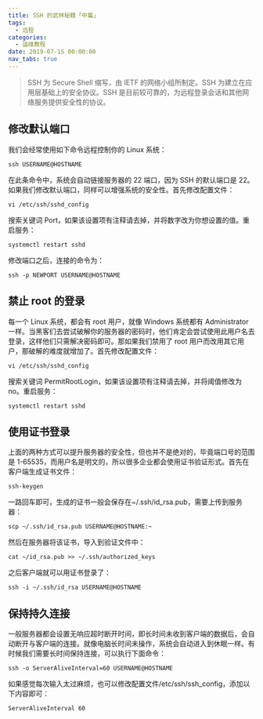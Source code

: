 ```yaml
---
title: SSH 的武林秘籍「中篇」
tags:
  - 远程
categories:
  - 运维教程
date: 2019-07-15 00:00:00
nav_tabs: true
---
```


> SSH 为 Secure Shell 缩写，由 IETF 的网络小组所制定。SSH 为建立在应用层基础上的安全协议。SSH 是目前较可靠的，为远程登录会话和其他网络服务提供安全性的协议。

<!-- more -->

## 修改默认端口

我们会经常使用如下命令远程控制你的 Linux 系统：

```
ssh USERNAME@HOSTNAME
```

在此条命令中，系统会自动链接服务器的 22 端口，因为 SSH 的默认端口是 22。如果我们修改默认端口，同样可以增强系统的安全性。首先修改配置文件：

```
vi /etc/ssh/sshd_config
```

搜索关键词 Port，如果该设置项有注释请去掉，并将数字改为你想设置的值。重启服务：

```
systemctl restart sshd
```

修改端口之后，连接的命令为：

```
ssh -p NEWPORT USERNAME@HOSTNAME
```

## 禁止 root 的登录

每一个 Linux 系统，都会有 root 用户，就像 Windows 系统都有 Administrator 一样。当黑客们去尝试破解你的服务器的密码时，他们肯定会尝试使用此用户名去登录，这样他们只需解决密码即可。那如果我们禁用了 root 用户而改用其它用户，那破解的难度就增加了。首先修改配置文件：

```
vi /etc/ssh/sshd_config
```

搜索关键词 PermitRootLogin，如果该设置项有注释请去掉，并将阈值修改为 no。重启服务：

```
systemctl restart sshd
```

## 使用证书登录

上面的两种方式可以提升服务器的安全性，但也并不是绝对的，毕竟端口号的范围是 1-65535，而用户名是明文的，所以很多企业都会使用证书验证形式。首先在客户端生成证书文件：

```
ssh-keygen
```

一路回车即可，生成的证书一般会保存在~/.ssh/id_rsa.pub，需要上传到服务器：

```
scp ~/.ssh/id_rsa.pub USERNAME@HOSTNAME:~
```
然后在服务器将该证书，导入到验证文件中：

```
cat ~/id_rsa.pub >> ~/.ssh/authorized_keys
```

之后客户端就可以用证书登录了：

```
ssh -i ~/.ssh/id_rsa USERNAME@HOSTNAME
```

## 保持持久连接

一般服务器都会设置无响应超时断开时间，即长时间未收到客户端的数据后，会自动断开与客户端的连接。就像电脑长时间未操作，系统会自动进入到休眠一样。有时候我们需要长时间保持连接，可以执行下面命令：

```
ssh -o ServerAliveInterval=60 USERNAME@HOSTNAME
```

如果感觉每次输入太过麻烦，也可以修改配置文件/etc/ssh/ssh_config，添加以下内容即可：

```
ServerAliveInterval 60
```
